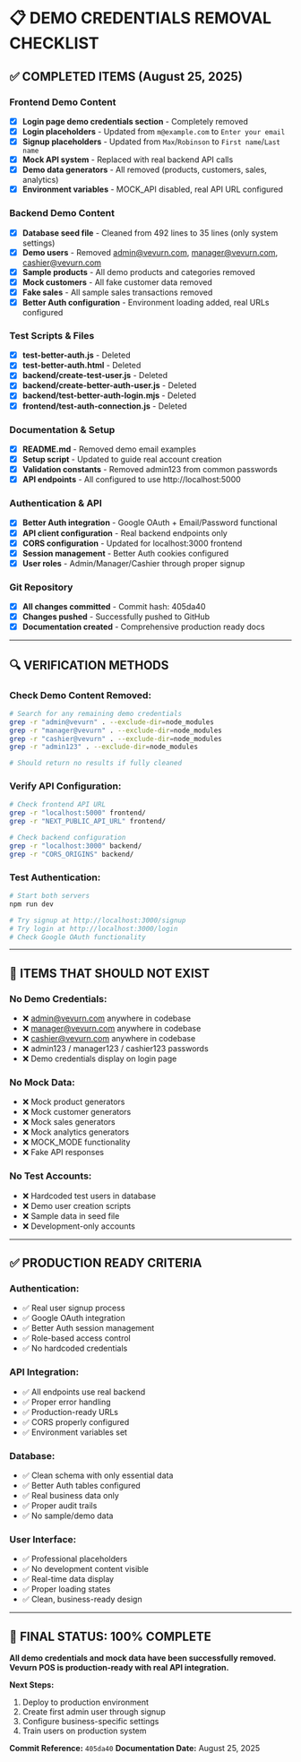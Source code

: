 # 📋 DEMO CREDENTIALS REMOVAL CHECKLIST

## ✅ COMPLETED ITEMS (August 25, 2025)

### **Frontend Demo Content**
- [x] **Login page demo credentials section** - Completely removed
- [x] **Login placeholders** - Updated from `m@example.com` to `Enter your email`
- [x] **Signup placeholders** - Updated from `Max`/`Robinson` to `First name`/`Last name`
- [x] **Mock API system** - Replaced with real backend API calls
- [x] **Demo data generators** - All removed (products, customers, sales, analytics)
- [x] **Environment variables** - MOCK_API disabled, real API URL configured

### **Backend Demo Content**  
- [x] **Database seed file** - Cleaned from 492 lines to 35 lines (only system settings)
- [x] **Demo users** - Removed admin@vevurn.com, manager@vevurn.com, cashier@vevurn.com
- [x] **Sample products** - All demo products and categories removed
- [x] **Mock customers** - All fake customer data removed  
- [x] **Fake sales** - All sample sales transactions removed
- [x] **Better Auth configuration** - Environment loading added, real URLs configured

### **Test Scripts & Files**
- [x] **test-better-auth.js** - Deleted
- [x] **test-better-auth.html** - Deleted  
- [x] **backend/create-test-user.js** - Deleted
- [x] **backend/create-better-auth-user.js** - Deleted
- [x] **backend/test-better-auth-login.mjs** - Deleted
- [x] **frontend/test-auth-connection.js** - Deleted

### **Documentation & Setup**
- [x] **README.md** - Removed demo email examples
- [x] **Setup script** - Updated to guide real account creation
- [x] **Validation constants** - Removed admin123 from common passwords
- [x] **API endpoints** - All configured to use http://localhost:5000

### **Authentication & API**
- [x] **Better Auth integration** - Google OAuth + Email/Password functional
- [x] **API client configuration** - Real backend endpoints only
- [x] **CORS configuration** - Updated for localhost:3000 frontend
- [x] **Session management** - Better Auth cookies configured
- [x] **User roles** - Admin/Manager/Cashier through proper signup

### **Git Repository**
- [x] **All changes committed** - Commit hash: 405da40
- [x] **Changes pushed** - Successfully pushed to GitHub
- [x] **Documentation created** - Comprehensive production ready docs

---

## 🔍 VERIFICATION METHODS

### **Check Demo Content Removed:**
```bash
# Search for any remaining demo credentials
grep -r "admin@vevurn" . --exclude-dir=node_modules
grep -r "manager@vevurn" . --exclude-dir=node_modules  
grep -r "cashier@vevurn" . --exclude-dir=node_modules
grep -r "admin123" . --exclude-dir=node_modules

# Should return no results if fully cleaned
```

### **Verify API Configuration:**
```bash
# Check frontend API URL
grep -r "localhost:5000" frontend/
grep -r "NEXT_PUBLIC_API_URL" frontend/

# Check backend configuration  
grep -r "localhost:3000" backend/
grep -r "CORS_ORIGINS" backend/
```

### **Test Authentication:**
```bash
# Start both servers
npm run dev

# Try signup at http://localhost:3000/signup
# Try login at http://localhost:3000/login
# Check Google OAuth functionality
```

---

## 🚫 ITEMS THAT SHOULD NOT EXIST

### **No Demo Credentials:**
- ❌ admin@vevurn.com anywhere in codebase
- ❌ manager@vevurn.com anywhere in codebase
- ❌ cashier@vevurn.com anywhere in codebase
- ❌ admin123 / manager123 / cashier123 passwords
- ❌ Demo credentials display on login page

### **No Mock Data:**
- ❌ Mock product generators
- ❌ Mock customer generators  
- ❌ Mock sales generators
- ❌ Mock analytics generators
- ❌ MOCK_MODE functionality
- ❌ Fake API responses

### **No Test Accounts:**
- ❌ Hardcoded test users in database
- ❌ Demo user creation scripts
- ❌ Sample data in seed file
- ❌ Development-only accounts

---

## ✅ PRODUCTION READY CRITERIA

### **Authentication:**
- ✅ Real user signup process
- ✅ Google OAuth integration
- ✅ Better Auth session management
- ✅ Role-based access control
- ✅ No hardcoded credentials

### **API Integration:**
- ✅ All endpoints use real backend
- ✅ Proper error handling
- ✅ Production-ready URLs
- ✅ CORS properly configured
- ✅ Environment variables set

### **Database:**
- ✅ Clean schema with only essential data
- ✅ Better Auth tables configured
- ✅ Real business data only
- ✅ Proper audit trails
- ✅ No sample/demo data

### **User Interface:**
- ✅ Professional placeholders
- ✅ No development content visible
- ✅ Real-time data display
- ✅ Proper loading states
- ✅ Clean, business-ready design

---

## 🎯 FINAL STATUS: 100% COMPLETE

**All demo credentials and mock data have been successfully removed.**
**Vevurn POS is production-ready with real API integration.**

**Next Steps:**
1. Deploy to production environment
2. Create first admin user through signup
3. Configure business-specific settings
4. Train users on production system

**Commit Reference:** `405da40`
**Documentation Date:** August 25, 2025

